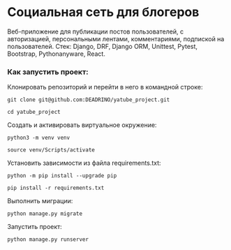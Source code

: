 # Социальная сеть для блогеров
Веб-приложение для публикации постов пользователей, с авторизацией, персональными лентами, комментариями, подпиской на пользователей.
Стек: Django, DRF, Django ORM, Unittest, Pytest, Bootstrap, Pythonanyware, React.
### Как запустить проект:

Клонировать репозиторий и перейти в него в командной строке:

```
git clone git@github.com:DEADRINO/yatube_project.git
```

```
cd yatube_project
```

Cоздать и активировать виртуальное окружение:

```
python3 -m venv venv
```

```
source venv/Scripts/activate
```

Установить зависимости из файла requirements.txt:

```
python -m pip install --upgrade pip
```

```
pip install -r requirements.txt
```

Выполнить миграции:

```
python manage.py migrate
```

Запустить проект:

```
python manage.py runserver
```
